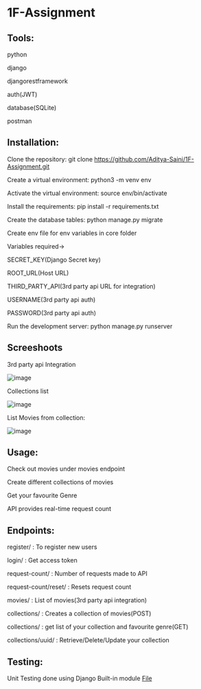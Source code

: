 # 1F-Assignment


## Tools:

python

django

djangorestframework

auth(JWT)

database(SQLite)

postman


## Installation:

Clone the repository: git clone https://github.com/Aditya-Saini/1F-Assignment.git

Create a virtual environment: python3 -m venv env

Activate the virtual environment: source env/bin/activate

Install the requirements: pip install -r requirements.txt

Create the database tables: python manage.py migrate

Create env file for env variables in core folder

Variables required->

SECRET_KEY(Django Secret key)

ROOT_URL(Host URL)

THIRD_PARTY_API(3rd party api URL for integration)

USERNAME(3rd party api auth)

PASSWORD(3rd party api auth)

Run the development server: python manage.py runserver


## Screeshoots

3rd party api Integration

![image](https://user-images.githubusercontent.com/67433169/231564468-18da26a1-d53a-4474-9e68-89706fc3a449.png)

Collections list

![image](https://user-images.githubusercontent.com/67433169/231565167-89f48f37-5367-47c6-85e3-9b9bac28cabf.png)

List Movies from collection:

![image](https://user-images.githubusercontent.com/67433169/231566455-aef8304d-8956-4038-8b20-47d7410e4712.png)


## Usage:

Check out movies under movies endpoint

Create different collections of movies

Get your favourite Genre

API provides real-time request count


## Endpoints:


register/ : To register new users

login/ : Get access token

request-count/ : Number of requests made to API

request-count/reset/ : Resets request count

movies/ : List of movies(3rd party api integration)

collections/ : Creates a collection of movies(POST)

collections/ : get list of your collection and favourite genre(GET)

collections/uuid/ : Retrieve/Delete/Update your collection


## Testing:

Unit Testing done using Django Built-in module [File](https://github.com/Aditya-Saini/1F-Assignment/blob/master/movie/test_api.py)



